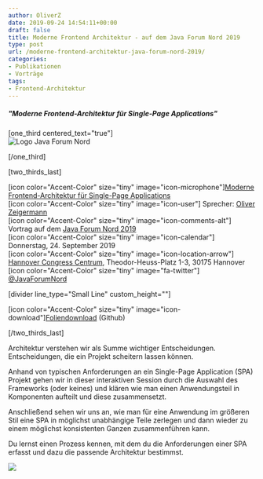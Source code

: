```yaml
---
author: OliverZ
date: 2019-09-24 14:54:11+00:00
draft: false
title: Moderne Frontend Architektur - auf dem Java Forum Nord 2019
type: post
url: /moderne-frontend-architektur-java-forum-nord-2019/
categories:
- Publikationen
- Vorträge
tags:
- Frontend-Architektur
---
```


##### "Moderne Frontend-Architektur für Single-Page Applications"




[one_third centered_text="true"]  
![Logo Java Forum Nord](https://www.embarc.de/wp-content/uploads/2017/05/java_forum_nord_h180.png)
  
[/one_third]




[two_thirds_last]




[icon color="Accent-Color" size="tiny" image="icon-microphone"][Moderne Frontend-Architektur für Single-Page Applications](https://javaforumnord.de/site/2019/page/sessions)  
[icon color="Accent-Color" size="tiny" image="icon-user"] Sprecher: [Oliver Zeigermann](https://www.embarc.de/oliver-zeigermann/)  
[icon color="Accent-Color" size="tiny" image="icon-comments-alt"] Vortrag auf dem [Java Forum Nord 2019](https://javaforumnord.de/site/2019/)  
[icon color="Accent-Color" size="tiny" image="icon-calendar"] Donnerstag, 24. September 2019  
[icon color="Accent-Color" size="tiny" image="icon-location-arrow"] [Hannover Congress Centrum](https://www.hcc.de/), Theodor-Heuss-Platz 1-3, 30175 Hannover  
[icon color="Accent-Color" size="tiny" image="fa-twitter"] [@JavaForumNord](https://twitter.com/javaforumnord)




[divider line_type="Small Line" custom_height=""]




[icon color="Accent-Color" size="tiny" image="icon-download"][Foliendownload](https://djcordhose.github.io/spa-workshop/2019_javaforum_nord.html#/) (Github)




[/two_thirds_last]











Architektur verstehen wir als Summe wichtiger Entscheidungen. Entscheidungen, die ein Projekt scheitern lassen können.




Anhand von typischen Anforderungen an ein Single-Page Application (SPA) Projekt gehen wir in dieser interaktiven Session durch die Auswahl des Frameworks (oder keines) und klären wie man einen Anwendungsteil in Komponenten aufteilt und diese zusammensetzt.




Anschließend sehen wir uns an, wie man für eine Anwendung im größeren Stil eine SPA in möglichst unabhängige Teile zerlegen und dann wieder zu einem möglichst konsistenten Ganzen zusammenführen kann.




Du lernst einen Prozess kennen, mit dem du die Anforderungen einer SPA erfasst und dazu die passende Architektur bestimmst.











[![](https://www.embarc.de/wp-content/uploads/2019/09/JavaForumNord_Zeigermann_2019.png)
](https://djcordhose.github.io/spa-workshop/2019_javaforum_nord.html#/)










